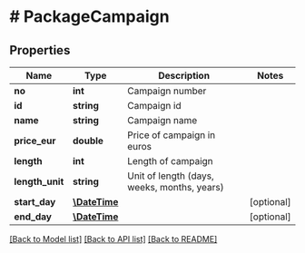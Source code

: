 # # PackageCampaign

## Properties

Name | Type | Description | Notes
------------ | ------------- | ------------- | -------------
**no** | **int** | Campaign number | 
**id** | **string** | Campaign id | 
**name** | **string** | Campaign name | 
**price_eur** | **double** | Price of campaign in euros | 
**length** | **int** | Length of campaign | 
**length_unit** | **string** | Unit of length (days, weeks, months, years) | 
**start_day** | [**\DateTime**](\DateTime.md) |  | [optional] 
**end_day** | [**\DateTime**](\DateTime.md) |  | [optional] 

[[Back to Model list]](../../README.md#documentation-for-models) [[Back to API list]](../../README.md#documentation-for-api-endpoints) [[Back to README]](../../README.md)


